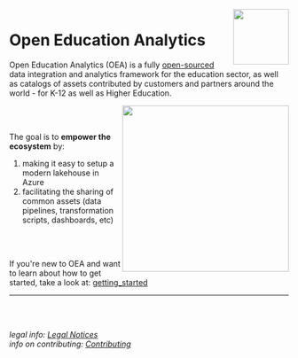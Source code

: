 <img align="right" height="100" src="https://github.com/microsoft/OpenEduAnalytics/blob/main/docs/pics/oea-logo-nobg.png">

# Open Education Analytics                                                                                                                     
Open Education Analytics (OEA) is a fully [open-sourced](https://github.com/microsoft/OpenEduAnalytics/tree/main/license) data integration and analytics framework for the education sector, as well as catalogs of assets contributed by customers and partners around the world - for K-12 as well as Higher Education.

<img align="right" height="300" src="https://github.com/microsoft/OpenEduAnalytics/blob/main/docs/pics/diagrams/OEA_ref_arch_simple.png">

<br/><br/>

The goal is to **empower the ecosystem** by:

1) making it easy to setup a modern lakehouse in Azure
1) facilitating the sharing of common assets (data pipelines, transformation scripts, dashboards, etc) 

<br/><br/>

If you're new to OEA and want to learn about how to get started, take a look at: [getting_started](https://github.com/microsoft/OpenEduAnalytics/tree/main/getting_started)


---
<br/><br/>

*legal info: [Legal Notices](https://github.com/microsoft/OpenEduAnalytics/tree/main/license#legal-notices)*<br/>
*info on contributing: [Contributing](https://github.com/microsoft/OpenEduAnalytics/blob/main/license/CONTRIBUTING.md)*<br/>
